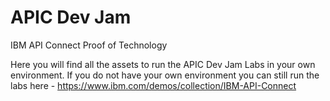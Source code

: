 # APIC Dev Jam
IBM API Connect Proof of Technology

Here you will find all the assets to run the APIC Dev Jam Labs in your own environment. If you do not have your own environment you can still run the labs here - https://www.ibm.com/demos/collection/IBM-API-Connect




